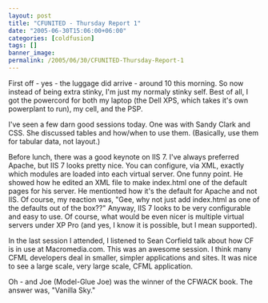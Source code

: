 ```yaml
---
layout: post
title: "CFUNITED - Thursday Report 1"
date: "2005-06-30T15:06:00+06:00"
categories: [coldfusion]
tags: []
banner_image: 
permalink: /2005/06/30/CFUNITED-Thursday-Report-1
---
```


First off - yes - the luggage did arrive - around 10 this morning. So now instead of being extra stinky, I'm just my normaly stinky self. Best of all, I got the powercord for both my laptop (the Dell XPS, which takes it's own powerplant to run), my cell, and the PSP.

I've seen a few darn good sessions today. One was with Sandy Clark and CSS. She discussed tables and how/when to use them. (Basically, use them for tabular data, not layout.) 

Before lunch, there was a good keynote on IIS 7. I've always preferred Apache, but IIS 7 looks pretty nice. You can configure, via XML, exactly which modules are loaded into each virtual server. One funny point. He showed how he edited an XML file to make index.html one of the default pages for his server. He mentionted how it's the default for Apache and not IIS. Of course, my reaction was, "Gee, why not just add index.html as one of the defaults out of the box??" Anyway, IIS 7 looks to be very configurable and easy to use. Of course, what would be even nicer is multiple virtual servers under XP Pro (and yes, I know it is possible, but I mean supported).

In the last session I attended, I listened to Sean Corfield talk about how CF is in use at Macromedia.com. This was an awesome session. I think many CFML developers deal in smaller, simpler applications and sites. It was nice to see a large scale, very large scale, CFML application.

Oh - and Joe (Model-Glue Joe) was the winner of the CFWACK book. The answer was, "Vanilla Sky."